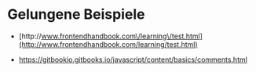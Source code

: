 # Gelungene Beispiele

* [http:\/\/www.frontendhandbook.com\/learning\/test.html](http://www.frontendhandbook.com/learning/test.html)

* [https:\/\/gitbookio.gitbooks.io\/javascript\/content\/basics\/comments.html](https://gitbookio.gitbooks.io/javascript/content/basics/comments.html)
